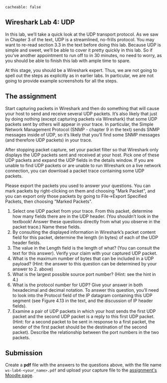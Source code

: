 ```
cacheable: false
```

## Wireshark Lab 4: UDP

In this lab, we’ll take a quick look at the UDP transport protocol. As we saw in Chapter 3 of the text, UDP is a streamlined, no-frills protocol. You may want to re-read section 3.3 in the text before doing this lab. Because UDP is simple and sweet, we’ll be able to cover it pretty quickly in this lab. So if you’ve another appointment to run off to in 30 minutes, no need to worry, as you should be able to finish this lab with ample time to spare.

At this stage, you should be a Wireshark expert. Thus, we are not going to spell out the steps as explicitly as in earlier labs. In particular, we are not going to provide example screenshots for all the steps.

## The assignment

Start capturing packets in Wireshark and then do something that will cause your host to send and receive several UDP packets. It’s also likely that just by doing nothing (except capturing packets via Wireshark) that some UDP packets sent by others will appear in your trace. In particular, the Simple Network Management Protocol (SNMP - chapter 9 in the text) sends SNMP messages inside of UDP, so it’s likely that you’ll find some SNMP messages (and therefore UDP packets) in your trace.

After stopping packet capture, set your packet filter so that Wireshark only displays the UDP packets sent and received at your host. Pick one of these UDP packets and expand the UDP fields in the details window. If you are unable to find UDP packets or are unable to run Wireshark on a live network connection, you can download a packet trace containing some UDP packets.

Please export the packets you used to answer your questions. You can mark packets by right-clicking on them and choosing "Mark Packet", and you can export only those packets by going to File->Export Specified Packets, then choosing "Marked Packets".

1. Select one UDP packet from your trace. From this packet, determine how many fields there are in the UDP header. (You shouldn’t look in the textbook! Answer these questions directly from what you observe in the packet trace.) Name these fields.
2. By consulting the displayed information in Wireshark’s packet content field for this packet, determine the length (in bytes) of each of the UDP header fields.
3. The value in the Length field is the length of what? (You can consult the text for this answer). Verify your claim with your captured UDP packet.
4. What is the maximum number of bytes that can be included in a UDP payload? (Hint: the answer to this question can be determined by your answer to 2. above)
5. What is the largest possible source port number? (Hint: see the hint in 4.)
6. What is the protocol number for UDP? Give your answer in both hexadecimal and decimal notation. To answer this question, you’ll need to look into the Protocol field of the IP datagram containing this UDP segment (see Figure 4.13 in the text, and the discussion of IP header fields).
7. Examine a pair of UDP packets in which your host sends the first UDP packet and the second UDP packet is a reply to this first UDP packet. (Hint: for a second packet to be sent in response to a first packet, the sender of the first packet should be the destination of the second packet). Describe the relationship between the port numbers in the two packets.

## Submission

Create a **pdf** file with the answers to the questions above, with the file name  `ws-lab4-<your_name>.pdf` and upload your capture file to the [assignment's Moodle page](https://moodle.pugetsound.edu/moodle/mod/assign/view.php?id=391742).
